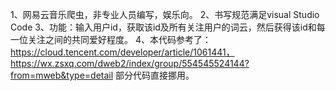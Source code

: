 1、网易云音乐爬虫，非专业人员编写，娱乐向。
2、书写规范满足visual Studio Code
3、功能：输入用户id，获取该id及所有关注用户的词云，然后获得该id和每一位关注之间的共同爱好程度。
4、本代码参考了：https://cloud.tencent.com/developer/article/1061441，https://wx.zsxq.com/dweb2/index/group/554545524144?from=mweb&type=detail
部分代码直接挪用。
